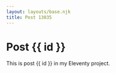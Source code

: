 ```yaml
---
layout: layouts/base.njk
title: Post 13035
---
```


# Post {{ id }}

This is post {{ id }} in my Eleventy project.
